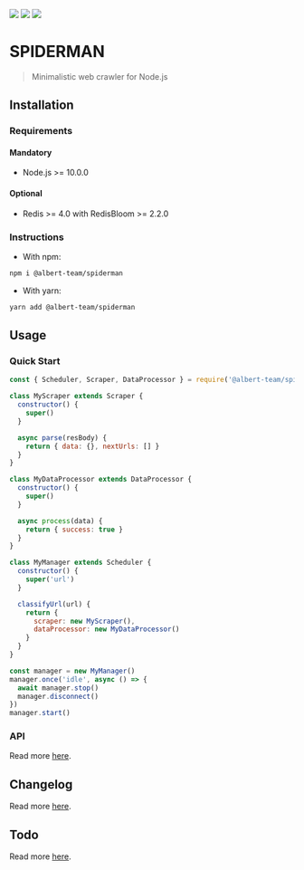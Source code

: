 [![](https://img.shields.io/github/license/albert-team/spiderman.svg?style=flat-square)](https://github.com/albert-team/spiderman)
[![](https://img.shields.io/npm/v/@albert-team/spiderman.svg?style=flat-square)](https://www.npmjs.com/package/@albert-team/spiderman)
[![](https://img.shields.io/travis/com/albert-team/spiderman.svg?style=flat-square)](https://travis-ci.com/albert-team/spiderman)

# SPIDERMAN

> Minimalistic web crawler for Node.js

## Installation

### Requirements

#### Mandatory

- Node.js >= 10.0.0

#### Optional

- Redis >= 4.0 with RedisBloom >= 2.2.0

### Instructions

- With npm:

```bash
npm i @albert-team/spiderman
```

- With yarn:

```bash
yarn add @albert-team/spiderman
```

## Usage

### Quick Start

```js
const { Scheduler, Scraper, DataProcessor } = require('@albert-team/spiderman')

class MyScraper extends Scraper {
  constructor() {
    super()
  }

  async parse(resBody) {
    return { data: {}, nextUrls: [] }
  }
}

class MyDataProcessor extends DataProcessor {
  constructor() {
    super()
  }

  async process(data) {
    return { success: true }
  }
}

class MyManager extends Scheduler {
  constructor() {
    super('url')
  }

  classifyUrl(url) {
    return {
      scraper: new MyScraper(),
      dataProcessor: new MyDataProcessor()
    }
  }
}

const manager = new MyManager()
manager.once('idle', async () => {
  await manager.stop()
  manager.disconnect()
})
manager.start()
```

### API

Read more [here](https://albert-team.github.io/spiderman).

## Changelog

Read more [here](https://github.com/albert-team/spiderman/blob/master/CHANGELOG.md).

## Todo

Read more [here](https://github.com/albert-team/spiderman/blob/master/TODO.md).
